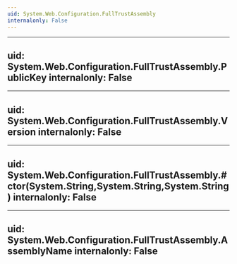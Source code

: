 ```yaml
---
uid: System.Web.Configuration.FullTrustAssembly
internalonly: False
---
```


---
uid: System.Web.Configuration.FullTrustAssembly.PublicKey
internalonly: False
---

---
uid: System.Web.Configuration.FullTrustAssembly.Version
internalonly: False
---

---
uid: System.Web.Configuration.FullTrustAssembly.#ctor(System.String,System.String,System.String)
internalonly: False
---

---
uid: System.Web.Configuration.FullTrustAssembly.AssemblyName
internalonly: False
---
